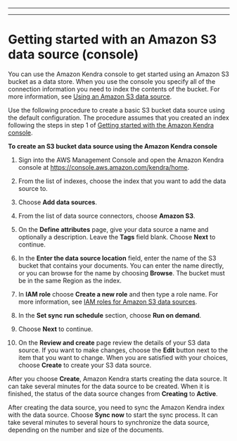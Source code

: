 --------

--------

# Getting started with an Amazon S3 data source \(console\)<a name="getting-started-s3"></a>

You can use the Amazon Kendra console to get started using an Amazon S3 bucket as a data store\. When you use the console you specify all of the connection information you need to index the contents of the bucket\. For more information, see [Using an Amazon S3 data source](data-source-s3.md)\.

Use the following procedure to create a basic S3 bucket data source using the default configuration\. The procedure assumes that you created an index following the steps in step 1 of [Getting started with the Amazon Kendra console](gs-console.md)\.

**To create an S3 bucket data source using the Amazon Kendra console**

1. Sign into the AWS Management Console and open the Amazon Kendra console at [https://console\.aws\.amazon\.com/kendra/home](https://console.aws.amazon.com/kendra/home)\.

1. From the list of indexes, choose the index that you want to add the data source to\.

1. Choose **Add data sources**\.

1. From the list of data source connectors, choose **Amazon S3**\.

1. On the **Define attributes** page, give your data source a name and optionally a description\. Leave the **Tags** field blank\. Choose **Next** to continue\.

1. In the **Enter the data source location** field, enter the name of the S3 bucket that contains your documents\. You can enter the name directly, or you can browse for the name by choosing **Browse**\. The bucket must be in the same Region as the index\.

1. In **IAM role** choose **Create a new role** and then type a role name\. For more information, see [IAM roles for Amazon S3 data sources](https://docs.aws.amazon.com/kendra/latest/dg/iam-roles.html#iam-roles-ds-s3)\.

1. In the **Set sync run schedule** section, choose **Run on demand**\.

1. Choose **Next** to continue\.

1. On the **Review and create** page review the details of your S3 data source\. If you want to make changes, choose the **Edit** button next to the item that you want to change\. When you are satisfied with your choices, choose **Create** to create your S3 data source\.

After you choose **Create**, Amazon Kendra starts creating the data source\. It can take several minutes for the data source to be created\. When it is finished, the status of the data source changes from **Creating** to **Active**\.

After creating the data source, you need to sync the Amazon Kendra index with the data source\. Choose **Sync now** to start the sync process\. It can take several minutes to several hours to synchronize the data source, depending on the number and size of the documents\.